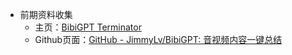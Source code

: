 - 前期资料收集
    - 主页：[BibiGPT Terminator](https://b.jimmylv.cn)
    - Github页面：[GitHub - JimmyLv/BibiGPT: 音视频内容一键总结](https://github.com/JimmyLv/BibiGPT)
